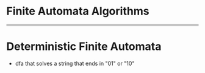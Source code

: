 # Finite Automata Algorithms

----

# Deterministic Finite Automata
- dfa that solves a string that ends in "01" or "10"
